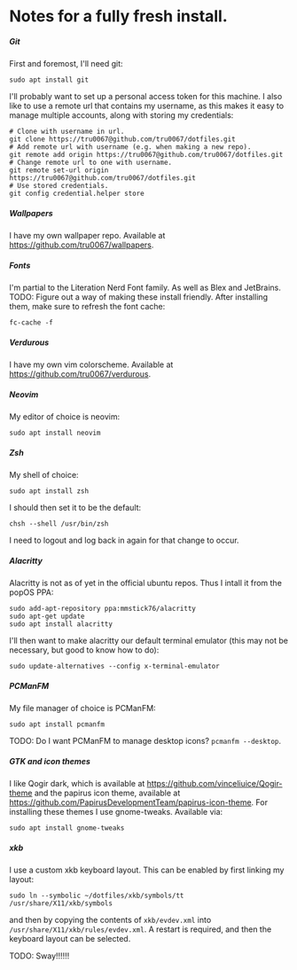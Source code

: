 # Notes for a fully fresh install.

##### Git
First and foremost, I'll need git:
```
sudo apt install git
```
I'll probably want to set up a personal access token for this machine. I also
like to use a remote url that contains my username, as this makes it easy to
manage multiple accounts, along with storing my credentials:
```
# Clone with username in url.
git clone https://tru0067@github.com/tru0067/dotfiles.git
# Add remote url with username (e.g. when making a new repo).
git remote add origin https://tru0067@github.com/tru0067/dotfiles.git
# Change remote url to one with username.
git remote set-url origin https://tru0067@github.com/tru0067/dotfiles.git
# Use stored credentials.
git config credential.helper store
```

##### Wallpapers
I have my own wallpaper repo. Available at
<https://github.com/tru0067/wallpapers>.

##### Fonts
I'm partial to the Literation Nerd Font family. As well as Blex and JetBrains.
TODO: Figure out a way of making these install friendly.
After installing them, make sure to refresh the font cache:
```
fc-cache -f
```

##### Verdurous
I have my own vim colorscheme. Available at
<https://github.com/tru0067/verdurous>.

##### Neovim
My editor of choice is neovim:
```
sudo apt install neovim
```

##### Zsh
My shell of choice:
```
sudo apt install zsh
```
I should then set it to be the default:
```
chsh --shell /usr/bin/zsh
```
I need to logout and log back in again for that change to occur.

##### Alacritty
Alacritty is not as of yet in the official ubuntu repos. Thus I intall it from
the popOS PPA:
```
sudo add-apt-repository ppa:mmstick76/alacritty
sudo apt-get update
sudo apt install alacritty
```
I'll then want to make alacritty our default terminal emulator (this may not be
necessary, but good to know how to do):
```
sudo update-alternatives --config x-terminal-emulator
```

##### PCManFM
My file manager of choice is PCManFM:
```
sudo apt install pcmanfm
```

TODO: Do I want PCManFM to manage desktop icons? `pcmanfm --desktop`.

##### GTK and icon themes
I like Qogir dark, which is available at
<https://github.com/vinceliuice/Qogir-theme> and the papirus icon theme,
available at <https://github.com/PapirusDevelopmentTeam/papirus-icon-theme>. For
installing these themes I use gnome-tweaks. Available via:
```
sudo apt install gnome-tweaks
```

##### xkb
I use a custom xkb keyboard layout. This can be enabled by first linking my
layout:
```
sudo ln --symbolic ~/dotfiles/xkb/symbols/tt /usr/share/X11/xkb/symbols
```
and then by copying the contents of `xkb/evdev.xml` into
`/usr/share/X11/xkb/rules/evdev.xml`. A restart is required, and then the
keyboard layout can be selected.

TODO: Sway!!!!!!

